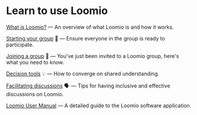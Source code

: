 # Learn to use Loomio

[What is Loomio?](overview.md) — An overview of what Loomio is and how it works.

[Starting your group](getting_started.md) 🏁 — Ensure everyone in the group is ready to participate.

[Joining a group](joining_a_group.md) 🔑 — You've just been invited to a Loomio group, here's what you need to know.

[Decision tools](decision_tools.md) 💡 — How to converge on shared understanding.

[Facilitating discussions](discussions.md) 🗣 — Tips for having inclusive and effective discussions on Loomio.

[Loomio User Manual](https://help.loomio.org/en) — A detailed guide to the Loomio software application.
